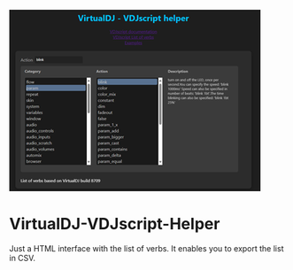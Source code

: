 ![logo](https://github.com/djcel/VirtualDJ-VDJscript-Helper/blob/main/preview_vdscript_helper.png?raw=true "")
# VirtualDJ-VDJscript-Helper

Just a HTML interface with the list of verbs. It enables you to export the list in CSV.
